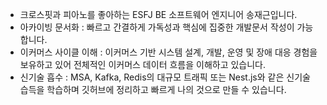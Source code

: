 - 크로스핏과 피아노를 좋아하는 ESFJ BE 소프트웨어 엔지니어 송재근입니다.
- 아카이빙 문서화 : 빠르고 간결하게 가독성과 핵심에 집중한 개발문서 작성이 가능합니다.
- 이커머스 사이클 이해 : 이커머스 기반 시스템 설계, 개발, 운영 및 장애 대응 경험을 보유하고 있어 전체적인 이커머스 데이터 흐름을 이해하고 있습니다.
- 신기술 흡수 : MSA, Kafka, Redis의 대규모 트래픽 또는 Nest.js와 같은 신기술 습득을 학습하며 깃허브에 정리하고 빠르게 나의 것으로 만들 수 있습니다.